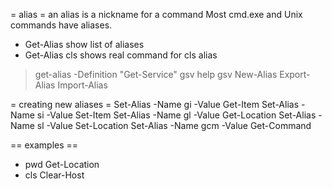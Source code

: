 = alias =
an alias is a nickname for a command
Most cmd.exe and Unix commands have aliases.


* Get-Alias
show list of aliases
* Get-Alias cls
shows real command for cls alias
> get-alias -Definition "Get-Service"
> gsv
> help gsv
> New-Alias
> Export-Alias
> Import-Alias


= creating new aliases =
Set-Alias -Name gi -Value Get-Item
Set-Alias -Name si -Value Set-Item
Set-Alias -Name gl -Value Get-Location
Set-Alias -Name sl -Value Set-Location
Set-Alias -Name gcm -Value Get-Command


== examples ==
* pwd
Get-Location
* cls
Clear-Host

